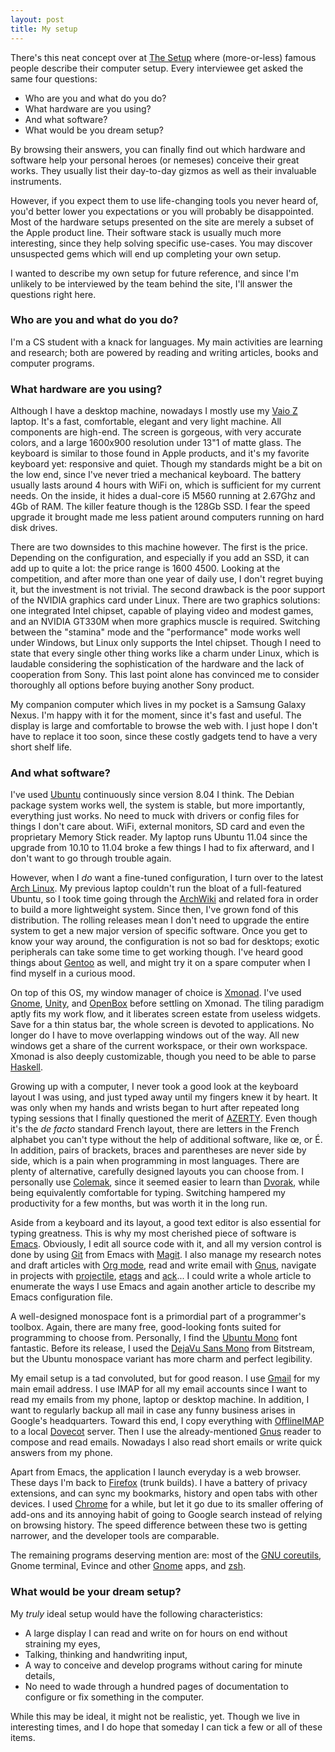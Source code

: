 ```yaml
---
layout: post
title: My setup
---
```


There's this neat concept over at [The Setup][] where (more-or-less)
famous people describe their computer setup.  Every interviewee get
asked the same four questions:
- Who are you and what do you do?
- What hardware are you using?
- And what software?
- What would be you dream setup?

By browsing their answers, you can finally find out which hardware and
software help your personal heroes (or nemeses) conceive their great
works.  They usually list their day-to-day gizmos as well as their
invaluable instruments.

However, if you expect them to use life-changing tools you never heard
of, you'd better lower you expectations or you will probably be
disappointed.  Most of the hardware setups presented on the site are
merely a subset of the Apple product line.  Their software stack is
usually much more interesting, since they help solving specific
use-cases.  You may discover unsuspected gems which will end up
completing your own setup.

I wanted to describe my own setup for future reference, and since I'm
unlikely to be interviewed by the team behind the site, I'll answer
the questions right here.

### Who are you and what do you do?

I'm a CS student with a knack for languages.  My main activities are
learning and research; both are powered by reading and writing articles,
books and computer programs.

### What hardware are you using?

Although I have a desktop machine, nowadays I mostly use my [Vaio Z][]
laptop.  It's a fast, comfortable, elegant and very light machine.
All components are high-end.  The screen is gorgeous, with very
accurate colors, and a large 1600x900 resolution under 13"1 of matte
glass.  The keyboard is similar to those found in Apple products, and
it's my favorite keyboard yet: responsive and quiet.  Though my
standards might be a bit on the low end, since I've never tried a
mechanical keyboard.  The battery usually lasts around 4 hours with
WiFi on, which is sufficient for my current needs.  On the inside, it
hides a dual-core i5 M560 running at 2.67Ghz and 4Gb of RAM.  The
killer feature though is the 128Gb SSD.  I fear the speed upgrade it
brought made me less patient around computers running on hard disk
drives.

There are two downsides to this machine however.  The first is the
price.  Depending on the configuration, and especially if you add an
SSD, it can add up to quite a lot: the price range is $1600~$4500.
Looking at the competition, and after more than one year of daily use,
I don't regret buying it, but the investment is not trivial.  The
second drawback is the poor support of the NVIDIA graphics card under
Linux.  There are two graphics solutions: one integrated Intel
chipset, capable of playing video and modest games, and an NVIDIA
GT330M when more graphics muscle is required.  Switching between the
"stamina" mode and the "performance" mode works well under Windows,
but Linux only supports the Intel chipset.  Though I need to state
that every single other thing works like a charm under Linux, which is
laudable considering the sophistication of the hardware and the lack
of cooperation from Sony.  This last point alone has convinced me to
consider thoroughly all options before buying another Sony product.

My companion computer which lives in my pocket is a Samsung Galaxy
Nexus.  I'm happy with it for the moment, since it's fast and useful.
The display is large and comfortable to browse the web with.  I just
hope I don't have to replace it too soon, since these costly gadgets
tend to have a very short shelf life.

### And what software?

I've used [Ubuntu][] continuously since version 8.04 I think.  The
Debian package system works well, the system is stable, but more
importantly, everything just works.  No need to muck with drivers or
config files for things I don't care about.  WiFi, external monitors,
SD card and even the proprietary Memory Stick reader.  My laptop runs
Ubuntu 11.04 since the upgrade from 10.10 to 11.04 broke a few things
I had to fix afterward, and I don't want to go through trouble again.

However, when I *do* want a fine-tuned configuration, I turn over to
the latest [Arch Linux][].  My previous laptop couldn't run the bloat
of a full-featured Ubuntu, so I took time going through the
[ArchWiki][] and related fora in order to build a more lightweight
system.  Since then, I've grown fond of this distribution.  The
rolling releases mean I don't need to upgrade the entire system to get
a new major version of specific software.  Once you get to know your
way around, the configuration is not so bad for desktops; exotic
peripherals can take some time to get working though.  I've heard good
things about [Gentoo][] as well, and might try it on a spare computer
when I find myself in a curious mood.

On top of this OS, my window manager of choice is [Xmonad][].  I've
used [Gnome][], [Unity][], and [OpenBox][] before settling on Xmonad.
The tiling paradigm aptly fits my work flow, and it liberates screen
estate from useless widgets.  Save for a thin status bar, the whole
screen is devoted to applications.  No longer do I have to move
overlapping windows out of the way.  All new windows get a share of
the current workspace, or their own workspace.  Xmonad is also deeply
customizable, though you need to be able to parse [Haskell][].

Growing up with a computer, I never took a good look at the keyboard
layout I was using, and just typed away until my fingers knew it by
heart.  It was only when my hands and wrists began to hurt after
repeated long typing sessions that I finally questioned the merit of
[AZERTY][].  Even though it's the *de facto* standard French layout,
there are letters in the French alphabet you can't type without the
help of additional software, like œ, or É.  In addition, pairs of
brackets, braces and parentheses are never side by side, which is a
pain when programming in most languages.  There are plenty of
alternative, carefully designed layouts you can choose from.  I
personally use [Colemak][], since it seemed easier to learn than
[Dvorak][], while being equivalently comfortable for typing.
Switching hampered my productivity for a few months, but was worth it
in the long run.

Aside from a keyboard and its layout, a good text editor is also
essential for typing greatness.  This is why my most cherished piece
of software is [Emacs][].  Obviously, I edit all source code with it,
and all my version control is done by using [Git][] from Emacs with
[Magit][].  I also manage my research notes and draft articles with
[Org mode][], read and write email with [Gnus][], navigate in projects
with [projectile][], [etags][] and [ack][]...  I could write a whole
article to enumerate the ways I use Emacs and again another article to
describe my Emacs configuration file.

A well-designed monospace font is a primordial part of a programmer's
toolbox.  Again, there are many free, good-looking fonts suited for
programming to choose from.  Personally, I find the [Ubuntu Mono][]
font fantastic.  Before its release, I used the [DejaVu Sans Mono][]
from Bitstream, but the Ubuntu monospace variant has more charm and
perfect legibility.

My email setup is a tad convoluted, but for good reason.  I use
[Gmail][] for my main email address.  I use IMAP for all my email
accounts since I want to read my emails from my phone, laptop or
desktop machine.  In addition, I want to regularly backup all mail in
case any funny business arises in Google's headquarters.  Toward this
end, I copy everything with [OfflineIMAP][] to a local [Dovecot][]
server.  Then I use the already-mentioned [Gnus][] reader to compose
and read emails.  Nowadays I also read short emails or write quick
answers from my phone.

Apart from Emacs, the application I launch everyday is a web browser.
These days I'm back to [Firefox][] (trunk builds).  I have a battery
of privacy extensions, and can sync my bookmarks, history and open
tabs with other devices.  I used [Chrome][] for a while, but let it go
due to its smaller offering of add-ons and its annoying habit of going
to Google search instead of relying on browsing history. The speed
difference between these two is getting narrower, and the developer
tools are comparable.

The remaining programs deserving mention are: most of the
[GNU coreutils][], Gnome terminal, Evince and other [Gnome][] apps,
and [zsh][].

### What would be your dream setup?

My *truly* ideal setup would have the following characteristics:
- A large display I can read and write on for hours on end without straining my eyes,
- Talking, thinking and handwriting input,
- A way to conceive and develop programs without caring for minute details,
- No need to wade through a hundred pages of documentation to
  configure or fix something in the computer.

While this may be ideal, it might not be realistic, yet.  Though we
live in interesting times, and I do hope that someday I can tick a few
or all of these items.

[The Setup]: http://usesthis.com/
[Vaio Z]: http://www.sony.co.uk/product/vn-z-series
[Ubuntu]: http://www.ubuntu.com/
[Arch Linux]: https://www.archlinux.org/
[ArchWiki]: http://wiki.archlinux.org/index.php/Main_Page
[Gentoo]: http://www.gentoo.org/
[Xmonad]: http://xmonad.org/
[Gnome]: http://www.gnome.org/
[Unity]: http://unity.ubuntu.com/
[OpenBox]: http://openbox.org/
[Haskell]: http://www.haskell.org/haskellwiki/Haskell
[AZERTY]: https://en.wikipedia.org/wiki/AZERTY
[Colemak]: http://colemak.com/
[Dvorak]: https://en.wikipedia.org/wiki/Dvorak_Simplified_Keyboard
[Emacs]: https://www.gnu.org/software/emacs/
[Git]: http://git-scm.com/
[Magit]: http://philjackson.github.com/magit/
[Org mode]: http://orgmode.org/
[Gnus]: http://www.gnus.org/
[projectile]: https://github.com/bbatsov/projectile
[etags]: http://ctags.sourceforge.net/
[ack]: http://betterthangrep.com/
[Ubuntu Mono]: http://font.ubuntu.com/
[DejaVu Sans Mono]: http://dejavu-fonts.org/wiki/Main_Page
[Gmail]: http://gmail.com/
[OfflineIMAP]: http://offlineimap.org/
[Dovecot]: http://www.dovecot.org/
[Firefox]: https://www.mozilla.org/firefox/
[Chrome]: https://www.google.com/chrome
[GNU coreutils]: https://www.gnu.org/software/coreutils/
[zsh]: http://www.zsh.org/
